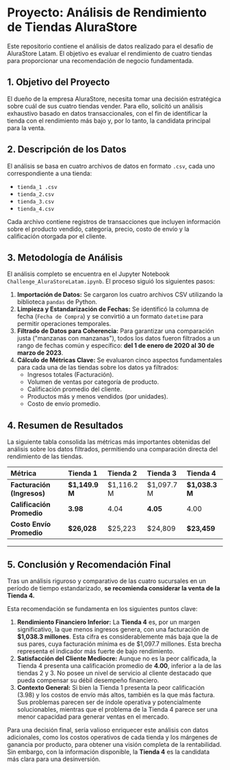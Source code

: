 # **Proyecto: Análisis de Rendimiento de Tiendas AluraStore**

Este repositorio contiene el análisis de datos realizado para el desafío de AluraStore Latam. El objetivo es evaluar el rendimiento de cuatro tiendas para proporcionar una recomendación de negocio fundamentada.

## **1. Objetivo del Proyecto**

El dueño de la empresa AluraStore, necesita tomar una decisión estratégica sobre cuál de sus cuatro tiendas vender. Para ello, solicitó un análisis exhaustivo basado en datos transaccionales, con el fin de identificar la tienda con el rendimiento más bajo y, por lo tanto, la candidata principal para la venta.

## **2. Descripción de los Datos**

El análisis se basa en cuatro archivos de datos en formato `.csv`, cada uno correspondiente a una tienda:

* `tienda_1 .csv`
* `tienda_2.csv`
* `tienda_3.csv`
* `tienda_4.csv`

Cada archivo contiene registros de transacciones que incluyen información sobre el producto vendido, categoría, precio, costo de envío y la calificación otorgada por el cliente.

## **3. Metodología de Análisis**

El análisis completo se encuentra en el Jupyter Notebook `Challenge_AluraStoreLatam.ipynb`. El proceso siguió los siguientes pasos:

1.  **Importación de Datos:** Se cargaron los cuatro archivos CSV utilizando la biblioteca `pandas` de Python.
2.  **Limpieza y Estandarización de Fechas:** Se identificó la columna de fecha (`Fecha de Compra`) y se convirtió a un formato `datetime` para permitir operaciones temporales.
3.  **Filtrado de Datos para Coherencia:** Para garantizar una comparación justa ("manzanas con manzanas"), todos los datos fueron filtrados a un rango de fechas común y específico: **del 1 de enero de 2020 al 30 de marzo de 2023**.
4.  **Cálculo de Métricas Clave:** Se evaluaron cinco aspectos fundamentales para cada una de las tiendas sobre los datos ya filtrados:
    * Ingresos totales (Facturación).
    * Volumen de ventas por categoría de producto.
    * Calificación promedio del cliente.
    * Productos más y menos vendidos (por unidades).
    * Costo de envío promedio.

## **4. Resumen de Resultados**

La siguiente tabla consolida las métricas más importantes obtenidas del análisis sobre los datos filtrados, permitiendo una comparación directa del rendimiento de las tiendas.

| Métrica                  | Tienda 1      | Tienda 2      | Tienda 3      | Tienda 4      |
| :----------------------- | :------------ | :------------ | :------------ | :------------ |
| **Facturación (Ingresos)** | **$1,149.9 M** | $1,116.2 M    | $1,097.7 M    | **$1,038.3 M** |
| **Calificación Promedio** | **3.98** | 4.04          | **4.05** | 4.00          |
| **Costo Envío Promedio** | **$26,028** | $25,223        | $24,809        | **$23,459** |

---

## **5. Conclusión y Recomendación Final**

Tras un análisis riguroso y comparativo de las cuatro sucursales en un período de tiempo estandarizado, **se recomienda considerar la venta de la Tienda 4.**

Esta recomendación se fundamenta en los siguientes puntos clave:

1.  **Rendimiento Financiero Inferior:** La **Tienda 4** es, por un margen significativo, la que menos ingresos genera, con una facturación de **\$1,038.3 millones**. Esta cifra es considerablemente más baja que la de sus pares, cuya facturación mínima es de \$1,097.7 millones. Esta brecha representa el indicador más fuerte de bajo rendimiento.
2.  **Satisfacción del Cliente Mediocre:** Aunque no es la peor calificada, la Tienda 4 presenta una calificación promedio de **4.00**, inferior a la de las tiendas 2 y 3. No posee un nivel de servicio al cliente destacado que pueda compensar su débil desempeño financiero.
3.  **Contexto General:** Si bien la Tienda 1 presenta la peor calificación (3.98) y los costos de envío más altos, también es la que más factura. Sus problemas parecen ser de índole operativa y potencialmente solucionables, mientras que el problema de la Tienda 4 parece ser una menor capacidad para generar ventas en el mercado.

Para una decisión final, sería valioso enriquecer este análisis con datos adicionales, como los costos operativos de cada tienda y los márgenes de ganancia por producto, para obtener una visión completa de la rentabilidad. Sin embargo, con la información disponible, la **Tienda 4** es la candidata más clara para una desinversión.
